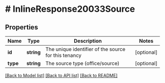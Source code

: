# # InlineResponse20033Source

## Properties

Name | Type | Description | Notes
------------ | ------------- | ------------- | -------------
**id** | **string** | The unique identifier of the source for this tenancy | [optional]
**type** | **string** | The source type (office/source) | [optional]

[[Back to Model list]](../../README.md#models) [[Back to API list]](../../README.md#endpoints) [[Back to README]](../../README.md)
